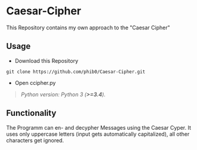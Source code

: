 # Caesar-Cipher
This Repository contains my own approach to the "Caesar Cipher"

## Usage

- Download this Repository
```
git clone https://github.com/phib0/Caesar-Cipher.git
```
- Open ccipher.py

> *Python version: Python 3 (**>=3.4**).*

## Functionality

The Programm can en- and decypher Messages using the Caesar Cyper.
It uses only uppercase letters (input gets automatically capitalized), all other characters get ignored.
